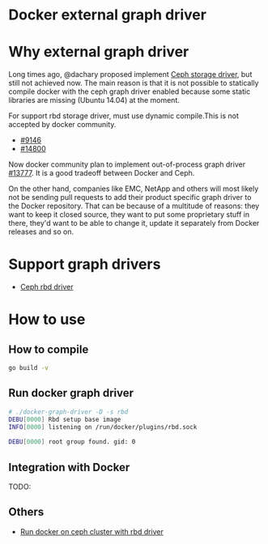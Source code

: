 Docker external graph driver
============================

# Why external graph driver
Long times ago, @dachary proposed implement [Ceph storage driver](https://github.com/docker/docker/issues/8854), but still not achieved now. The main reason is that it is not possible to statically compile docker with the ceph graph driver enabled because some static libraries are missing (Ubuntu 14.04) at the moment. 

For support rbd storage driver, must use dynamic compile.This is not accepted by docker community.

- [#9146](https://github.com/docker/docker/pull/9146)
- [#14800](https://github.com/docker/docker/pull/14800/)

Now docker community plan to implement out-of-process graph driver [#13777](https://github.com/docker/docker/pull/13777). It is a good tradeoff between Docker and Ceph.

On the other hand, companies like EMC, NetApp and others will most likely not be sending pull requests to add their product specific graph driver to the Docker repository. That can be because of a multitude of reasons: they want to keep it closed source, they want to put some proprietary stuff in there, they'd want to be able to change it, update it separately from Docker releases and so on.

# Support graph drivers

- [Ceph rbd driver](https://github.com/ZYecho/docker-graph-driver/blob/master/driver/rbd/README.md)

# How to use

## How to compile

```bash
go build -v
```

## Run docker graph driver

```bash
# ./docker-graph-driver -D -s rbd
DEBU[0000] Rbd setup base image                         
INFO[0000] listening on /run/docker/plugins/rbd.sock
   
DEBU[0000] root group found. gid: 0
```

## Integration with Docker

TODO:

## Others

- [Run docker on ceph cluster with rbd driver](http://hustcat.github.io/run-docker-on-ceph/)
